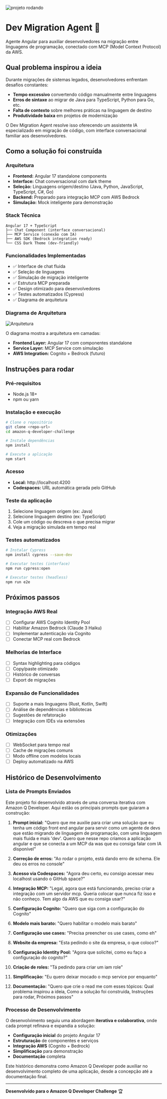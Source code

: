 
![projeto rodando](./IMG_0004.png)

# Dev Migration Agent 🚀

Agente Angular para auxiliar desenvolvedores na migração entre linguagens de programação, conectado com MCP (Model Context Protocol) da AWS.

## Qual problema inspirou a ideia

Durante migrações de sistemas legados, desenvolvedores enfrentam desafios constantes:

- **Tempo excessivo** convertendo código manualmente entre linguagens
- **Erros de sintaxe** ao migrar de Java para TypeScript, Python para Go, etc.
- **Falta de contexto** sobre melhores práticas na linguagem de destino
- **Produtividade baixa** em projetos de modernização

O Dev Migration Agent resolve isso oferecendo um assistente IA especializado em migração de código, com interface conversacional familiar aos desenvolvedores.

## Como a solução foi construída

### Arquitetura
- **Frontend:** Angular 17 standalone components
- **Interface:** Chat conversacional com dark theme
- **Seleção:** Linguagens origem/destino (Java, Python, JavaScript, TypeScript, C#, Go)
- **Backend:** Preparado para integração MCP com AWS Bedrock
- **Simulação:** Mock inteligente para demonstração

### Stack Técnica
```
Angular 17 + TypeScript
├── Chat Component (interface conversacional)
├── MCP Service (conexão com IA)
├── AWS SDK (Bedrock integration ready)
└── CSS Dark Theme (dev-friendly)
```

### Funcionalidades Implementadas
- ✅ Interface de chat fluida
- ✅ Seleção de linguagens
- ✅ Simulação de migração inteligente
- ✅ Estrutura MCP preparada
- ✅ Design otimizado para desenvolvedores
- ✅ Testes automatizados (Cypress)
- ✅ Diagrama de arquitetura

### Diagrama de Arquitetura

![Arquitetura](./architecture-diagram.drawio)

O diagrama mostra a arquitetura em camadas:
- **Frontend Layer:** Angular 17 com componentes standalone
- **Service Layer:** MCP Service com simulação
- **AWS Integration:** Cognito + Bedrock (futuro)

## Instruções para rodar

### Pré-requisitos
- Node.js 18+
- npm ou yarn

### Instalação e execução
```bash
# Clone o repositório
git clone <repo-url>
cd amazon-q-developer-challenge

# Instale dependências
npm install

# Execute a aplicação
npm start
```

### Acesso
- **Local:** http://localhost:4200
- **Codespaces:** URL automática gerada pelo GitHub

### Teste da aplicação
1. Selecione linguagem origem (ex: Java)
2. Selecione linguagem destino (ex: TypeScript)
3. Cole um código ou descreva o que precisa migrar
4. Veja a migração simulada em tempo real

### Testes automatizados
```bash
# Instalar Cypress
npm install cypress --save-dev

# Executar testes (interface)
npm run cypress:open

# Executar testes (headless)
npm run e2e
```

## Próximos passos

### Integração AWS Real
- [ ] Configurar AWS Cognito Identity Pool
- [ ] Habilitar Amazon Bedrock (Claude 3 Haiku)
- [ ] Implementar autenticação via Cognito
- [ ] Conectar MCP real com Bedrock

### Melhorias de Interface
- [ ] Syntax highlighting para códigos
- [ ] Copy/paste otimizado
- [ ] Histórico de conversas
- [ ] Export de migrações

### Expansão de Funcionalidades
- [ ] Suporte a mais linguagens (Rust, Kotlin, Swift)
- [ ] Análise de dependências e bibliotecas
- [ ] Sugestões de refatoração
- [ ] Integração com IDEs via extensões

### Otimizações
- [ ] WebSocket para tempo real
- [ ] Cache de migrações comuns
- [ ] Modo offline com modelos locais
- [ ] Deploy automatizado na AWS

## Histórico de Desenvolvimento

### Lista de Prompts Enviados

Este projeto foi desenvolvido através de uma conversa iterativa com Amazon Q Developer. Aqui estão os principais prompts que guiaram a construção:

1. **Prompt inicial:** "Quero que me auxilie para criar uma solução que eu tenha um código front end angular para servir como um agente de devs que estão migrando de linguagem de programação, com uma linguagem mais fluida e mais 'dev'. Quero que nesse repo criamos a aplicação angular e que se conecta a um MCP da was que eu consiga falar com IA disponível"

2. **Correção de erros:** "Ao rodar o projeto, está dando erro de schema. Ele deu os erros no console"

3. **Acesso via Codespaces:** "Agora deu certo, eu consigo acessar meu localhost usando o GitHub space?"

4. **Integração MCP:** "Legal, agora que está funcionando, preciso criar a integração com um servidor mcp. Queria colocar que nunca fiz isso e não conheço. Tem algo da AWS que eu consiga usar?"

5. **Configuração Cognito:** "Quero que siga com a configuração do Cognito"

6. **Modelo mais barato:** "Quero habilitar o modelo mais barato"

7. **Configuração use cases:** "Precisa preencher os use cases, como eh"

8. **Website da empresa:** "Esta pedindo o site da empresa, o que coloco?"

9. **Configuração Identity Pool:** "Agora que solicitei, como eu faço a configuração do cognito?"

10. **Criação de roles:** "Tá pedindo para criar um iam role"

11. **Simplificação:** "Eu quero deixar mocado o mcp service por enquanto"

12. **Documentação:** "Quero que crie o read me com esses tópicos: Qual problema inspirou a ideia, Como a solução foi construída, Instruções para rodar, Próximos passos"

### Processo de Desenvolvimento

O desenvolvimento seguiu uma abordagem **iterativa e colaborativa**, onde cada prompt refinava e expandia a solução:

- **Configuração inicial** do projeto Angular 17
- **Estruturação** de componentes e serviços
- **Integração AWS** (Cognito + Bedrock)
- **Simplificação** para demonstração
- **Documentação** completa

Este histórico demonstra como Amazon Q Developer pode auxiliar no desenvolvimento completo de uma aplicação, desde a concepção até a documentação final.

---

**Desenvolvido para o Amazon Q Developer Challenge** 🏆